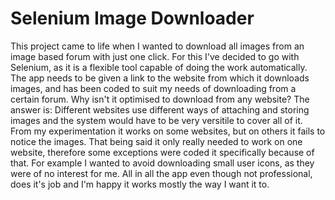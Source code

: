 # Selenium Image Downloader

This project came to life when I wanted to download all images from an image based forum with just one click. For this I've decided to go with Selenium, as it is a flexible tool capable of doing the work automatically.
The app needs to be given a link to the website from which it downloads images, and has been coded to suit my needs of downloading from a certain forum. Why isn't it optimised to download from any website?
The answer is: Different websites use different ways of attaching and storing images and the system would have to be very versitile to cover all of it. From my experimentation it works on some websites, but on others it fails to notice the images. That being said it only really needed to work on one website, therefore some exceptions were coded it specifically because of that. For example I wanted to avoid downloading small user icons, as they were of no interest for me.
All in all the app even though not professional, does it's job and I'm happy it works mostly the way I want it to.
